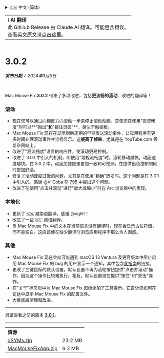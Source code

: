 <details>
<summary>🇨🇳 中文 (简体)</summary>

[🇬🇧 English (GitHub Release)](https://github.com/noah-nuebling/mac-mouse-fix/releases/tag/3.0.2)\
[🇦🇩 Català](https://redirect.macmousefix.com/?target=mmf-release&tag=3.0.2&locale=ca)\
[🇩🇪 Deutsch](https://redirect.macmousefix.com/?target=mmf-release&tag=3.0.2&locale=de)\
[🇪🇸 Español](https://redirect.macmousefix.com/?target=mmf-release&tag=3.0.2&locale=es)\
[🇫🇷 Français](https://redirect.macmousefix.com/?target=mmf-release&tag=3.0.2&locale=fr)\
[🇮🇩 Indonesia](https://redirect.macmousefix.com/?target=mmf-release&tag=3.0.2&locale=id)\
[🇮🇹 Italiano](https://redirect.macmousefix.com/?target=mmf-release&tag=3.0.2&locale=it)\
[🇭🇺 Magyar](https://redirect.macmousefix.com/?target=mmf-release&tag=3.0.2&locale=hu)\
[🇳🇱 Nederlands](https://redirect.macmousefix.com/?target=mmf-release&tag=3.0.2&locale=nl)\
[🇵🇱 Polski](https://redirect.macmousefix.com/?target=mmf-release&tag=3.0.2&locale=pl)\
[🇧🇷 Português (Brasil)](https://redirect.macmousefix.com/?target=mmf-release&tag=3.0.2&locale=pt-BR)\
[🇵🇹 Português (Portugal)](https://redirect.macmousefix.com/?target=mmf-release&tag=3.0.2&locale=pt-PT)\
[🇷🇴 Română](https://redirect.macmousefix.com/?target=mmf-release&tag=3.0.2&locale=ro)\
[🇸🇪 Svenska](https://redirect.macmousefix.com/?target=mmf-release&tag=3.0.2&locale=sv)\
[🇻🇳 Tiếng Việt](https://redirect.macmousefix.com/?target=mmf-release&tag=3.0.2&locale=vi)\
[🇹🇷 Türkçe](https://redirect.macmousefix.com/?target=mmf-release&tag=3.0.2&locale=tr)\
[🇨🇿 Čeština](https://redirect.macmousefix.com/?target=mmf-release&tag=3.0.2&locale=cs)\
[🇬🇷 Ελληνικά](https://redirect.macmousefix.com/?target=mmf-release&tag=3.0.2&locale=el)\
[🇷🇺 Русский](https://redirect.macmousefix.com/?target=mmf-release&tag=3.0.2&locale=ru)\
[🇺🇦 Українська](https://redirect.macmousefix.com/?target=mmf-release&tag=3.0.2&locale=uk)\
[🇮🇱 עברית](https://redirect.macmousefix.com/?target=mmf-release&tag=3.0.2&locale=he)\
[🇸🇦 العربية](https://redirect.macmousefix.com/?target=mmf-release&tag=3.0.2&locale=ar)\
[🇮🇳 हिन्दी](https://redirect.macmousefix.com/?target=mmf-release&tag=3.0.2&locale=hi)\
[🇹🇭 ไทย](https://redirect.macmousefix.com/?target=mmf-release&tag=3.0.2&locale=th)\
**🇨🇳 中文 (简体)**\
[🇨🇳 中文 (繁體)](https://redirect.macmousefix.com/?target=mmf-release&tag=3.0.2&locale=zh-Hant)\
[🇭🇰 中文（香港)](https://redirect.macmousefix.com/?target=mmf-release&tag=3.0.2&locale=zh-HK)\
[🇯🇵 日本語](https://redirect.macmousefix.com/?target=mmf-release&tag=3.0.2&locale=ja)\
[🇰🇷 한국어](https://redirect.macmousefix.com/?target=mmf-release&tag=3.0.2&locale=ko)\
[Help translate Mac Mouse Fix to different languages!](https://github.com/noah-nuebling/mac-mouse-fix/discussions/731)
</details>
<table align=><td>
<b>ℹ️ AI 翻译</b><br>
此 GitHub Release 由 Claude AI 翻译。可能包含错误。<br>
查看英文原文请<a href="https://github.com/noah-nuebling/mac-mouse-fix/releases/tag/3.0.2">点击这里</a>。
</td></table>

<table></table>

# 3.0.2
***发布日期：** 2024年3月5日*

<br>

Mac Mouse Fix **3.0.2** 带来了多项改进，包括**更流畅的滚动**、改进的翻译等！

### 滚动

- 现在您可以通过向相反方向滚动一步来停止滚动动画。这使您在使用"高流畅度"时可以**"抛出"**和**"接住页面"**，类似于触控板。
- Mac Mouse Fix 现在在显示刷新周期的早期发送滚动事件，让应用程序有更多时间处理滚动事件并流畅显示。这**提高了帧率**，尤其是在 YouTube.com 等复杂网站上。
- 改进了"高流畅度"设置的响应性，使滚动更易控制。
- 改进了 3.0.1 中引入的机制，即使用"常规流畅度"时，滚轮移动越快，动画速度越快。在 3.0.2 中，动画加速应该更加一致和可预测，在提供出色控制的同时更加舒适。
- 修复了滚动速度过慢的问题，尤其是在使用"精确"选项时。这个问题是在 3.0.1 中引入的。感谢 @V-Coba 在 [795](https://github.com/noah-nuebling/mac-mouse-fix/issues/795) 中提出这个问题。
- 改进了在使用"点击并滚动"进行"放大或缩小"时在 Arc 浏览器中的表现。

### 本地化

- 更新了 🇻🇳 越南语翻译。感谢 @nghlt！
- 改进了一些 🇩🇪 德语翻译。
- 当 Mac Mouse Fix 中的文本在当前语言没有翻译时，现在会显示占位符值，而不是空白。这应该使在缺少翻译时浏览应用程序不那么令人困惑。

### 其他

- Mac Mouse Fix 现在会向可能遇到 macOS 13 Ventura 及更高版本中阻止启用 Mac Mouse Fix 的 bug 的用户显示一个通知，其中包含[此指南](https://github.com/noah-nuebling/mac-mouse-fix/discussions/861)的链接。
- 更改了三键鼠标的默认设置。默认设置不再为滚轮按钮提供"点击并滚动"操作，因为这个操作比较难执行。相反，默认设置现在提供"按住"和"双击"操作。
- 在"关于"标签页中为 Mac Mouse Fix 图标添加了工具提示。它告诉您如何在访达中显示 Mac Mouse Fix 的配置文件。
- 大量底层清理和改进。

---

另请查看之前的版本 [**3.0.1**](https://redirect.macmousefix.com/?target=mmf-release&tag=3.0.1&locale=zh-Hans)。

---

<table align="start">
<tr>
    <td colspan=2>
        <b>资源</b>
    </td>
</tr>
<tr>
    <td><a href="https://github.com/noah-nuebling/mac-mouse-fix/releases/download/3.0.2/dSYMs.zip">dSYMs.zip</a></td>
    <td>23.2 MB</td>
</tr>
<tr>
    <td><a href="https://github.com/noah-nuebling/mac-mouse-fix/releases/download/3.0.2/MacMouseFixApp.zip">MacMouseFixApp.zip</a></td>
    <td>6.3 MB</td>
</tr>
</table>